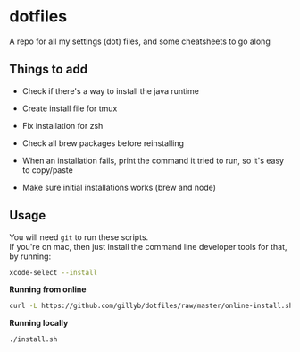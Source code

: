 # dotfiles
A repo for all my settings (dot) files, and some cheatsheets to go along


## Things to add

* Check if there's a way to install the java runtime
* Create install file for tmux
* Fix installation for zsh
* Check all brew packages before reinstalling
* When an installation fails, print the command it tried to run, so it's easy to copy/paste

* Make sure initial installations works (brew and node)

## Usage

You will need `git` to run these scripts.  
If you're on mac, then just install the command line developer tools for that, by running:
```bash
xcode-select --install
```

**Running from online**

```bash
curl -L https://github.com/gillyb/dotfiles/raw/master/online-install.sh | bash
```

**Running locally**

```
./install.sh
```

